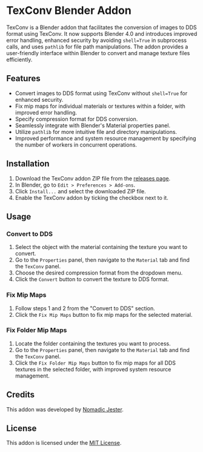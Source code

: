 # TexConv Blender Addon

TexConv is a Blender addon that facilitates the conversion of images to DDS format using TexConv. It now supports Blender 4.0 and introduces improved error handling, enhanced security by avoiding `shell=True` in subprocess calls, and uses `pathlib` for file path manipulations. The addon provides a user-friendly interface within Blender to convert and manage texture files efficiently.

## Features

- Convert images to DDS format using TexConv without `shell=True` for enhanced security.
- Fix mip maps for individual materials or textures within a folder, with improved error handling.
- Specify compression format for DDS conversion.
- Seamlessly integrate with Blender's Material properties panel.
- Utilize `pathlib` for more intuitive file and directory manipulations.
- Improved performance and system resource management by specifying the number of workers in concurrent operations.

## Installation

1. Download the TexConv addon ZIP file from the [releases page](https://github.com/your-username/TexConv/releases).
2. In Blender, go to `Edit > Preferences > Add-ons`.
3. Click `Install...` and select the downloaded ZIP file.
4. Enable the TexConv addon by ticking the checkbox next to it.

## Usage

### Convert to DDS

1. Select the object with the material containing the texture you want to convert.
2. Go to the `Properties` panel, then navigate to the `Material` tab and find the `TexConv` panel.
3. Choose the desired compression format from the dropdown menu.
4. Click the `Convert` button to convert the texture to DDS format.

### Fix Mip Maps

1. Follow steps 1 and 2 from the "Convert to DDS" section.
2. Click the `Fix Mip Maps` button to fix mip maps for the selected material.

### Fix Folder Mip Maps

1. Locate the folder containing the textures you want to process.
2. Go to the `Properties` panel, then navigate to the `Material` tab and find the `TexConv` panel.
3. Click the `Fix Folder Mip Maps` button to fix mip maps for all DDS textures in the selected folder, with improved system resource management.

## Credits

This addon was developed by [Nomadic Jester](https://github.com/your-username).

## License

This addon is licensed under the [MIT License](LICENSE).
